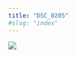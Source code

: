 ```yaml
---
title: "DSC_0205"
#slug: "index"
---
```


[![](/wp-content/2015/05/DSC_0205-300x201.jpg)](/wp-content/2015/05/DSC_0205.jpg)